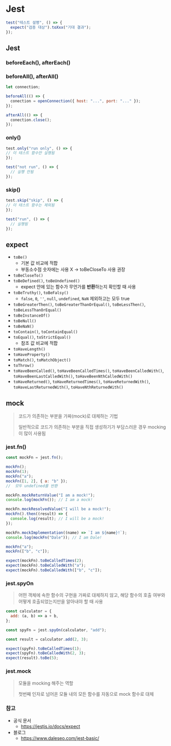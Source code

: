 # Jest

```js
test("테스트 설명", () => {
  expect("검증 대상").toXxx("기대 결과");
});
```

## Jest

### beforeEach(), afterEach()
### beforeAll(), afterAll()
  ```js
  let connection;

  beforeAll(() => {
    conection = openConnection({ host: "...", port: "..." });
  });

  afterAll(() => {
    conection.close();
  });
  ```
### only()
  ```js
  test.only("run only", () => {
  // 이 테스트 함수만 실행됨
  });

  test("not run", () => {
    // 실행 안됨
  });
  ```
### skip()
  ```js
  test.skip("skip", () => {
  // 이 테스트 함수는 제외됨
  });

  test("run", () => {
    // 실행됨
  });
  ```

## expect

- `toBe()`
  - 기본 값 비교에 적합
  - 부동소수점 숫자에는 사용 X -> toBeCloseTo 사용 권장
- `toBeCloseTo()`
- `toBeDefined()`, `toBeUndefined()`
  - expect 안에 있는 함수가 무언가를 **반환**하는지 확인할 때 사용
- `toBeTruthy()`, `toBeFalsy()`
  - `false`, `0`, `''`, `null`, `undefined`, `NaN` 제외하고는 모두 true
- `toBeGreaterThen()`, `toBeGreaterThanOrEqual()`, `toBeLessThen()`, `toBeLessThanOrEqual()`
- `toBeInstanceOf()`
- `toBeNull()`
- `toBeNaN()`
- `toContain()`, `toContainEqual()`
- `toEqual()`, `toStrictEqual()`
  - 참조 값 비교에 적합
- `toHaveLength()`
- `toHaveProperty()`
- `toMatch()`, `toMatchObject()`
- `toThrow()`
- `toHaveBeenCalled()`, `toHaveBeenCalledTimes()`, `toHaveBeenCalledWith()`, `toHaveBeenLastCalledWith()`, `toHaveBeenNthCalledWith()`
- `toHaveReturned()`, `toHaveReturnedTimes()`, `toHaveReturnedWith()`, `toHaveLastReturnedWith()`, `toHaveNthReturnedWith()`

## mock

> 코드가 의존하는 부분을 가짜(mock)로 대체하는 기법
>
> 일반적으로 코드가 의존하는 부분을 직접 생성하기가 부담스러운 경우 mocking이 많이 사용됨

### jest.fn()
  ```js
  const mockFn = jest.fn();

  mockFn();
  mockFn(1);
  mockFn("a");
  mockFn([1, 2], { a: "b" });
  //  모두 undefined를 반환
  ```
  ```js
  mockFn.mockReturnValue("I am a mock!");
  console.log(mockFn()); // I am a mock!
  ```
  ```js
  mockFn.mockResolvedValue("I will be a mock!");
  mockFn().then((result) => {
    console.log(result); // I will be a mock!
  });
  ```
  ```js
  mockFn.mockImplementation((name) => `I am ${name}!`);
  console.log(mockFn("Dale")); // I am Dale!
  ```
  ```js
  mockFn("a");
  mockFn(["b", "c"]);

  expect(mockFn).toBeCalledTimes(2);
  expect(mockFn).toBeCalledWith("a");
  expect(mockFn).toBeCalledWith(["b", "c"]);
  ```

### jest.spyOn
> 어떤 객체에 속한 함수의 구현을 가짜로 대체하지 않고, 해당 함수의 호출 여부와 어떻게 호출되었는지만을 알아내야 할 때 사용
  ```js
  const calculator = {
    add: (a, b) => a + b,
  };

  const spyFn = jest.spyOn(calculator, "add");

  const result = calculator.add(2, 3);

  expect(spyFn).toBeCalledTimes(1);
  expect(spyFn).toBeCalledWith(2, 3);
  expect(result).toBe(5);
  ```

### jest.mock
  > 모듈을 mocking 해주는 역할
  >
  > 첫번째 인자로 넘어온 모듈 내의 모든 함수를 자동으로 mock 함수로 대체

### 참고
- 공식 문서
  - https://jestjs.io/docs/expect
- 블로그
  - https://www.daleseo.com/jest-basic/

